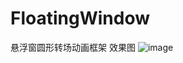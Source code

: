 # FloatingWindow
悬浮窗圆形转场动画框架
效果图
![image](https://github.com/hzQuan/FloatingWindow/blob/master/悬浮窗4.gif )  